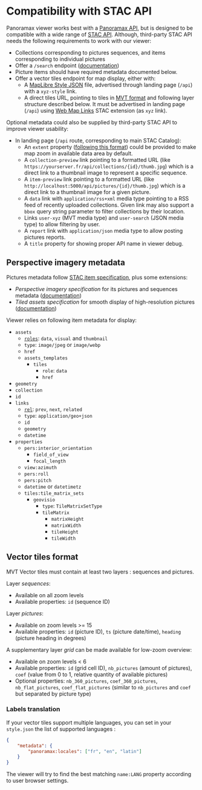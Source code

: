 # Compatibility with STAC API

Panoramax viewer works best with a [Panoramax API](https://gitlab.com/panoramax/server/api), but is designed to be compatible with a wide range of [STAC API](https://github.com/radiantearth/stac-api-spec). Although, third-party STAC API needs the following requirements to work with our viewer:

- Collections corresponding to pictures sequences, and items corresponding to individual pictures
- Offer a `/search` endpoint ([documentation](https://github.com/radiantearth/stac-api-spec/tree/main/item-search))
- Picture items should have required metadata documented below.
- Offer a vector tiles endpoint for map display, either with:
    - A [MapLibre Style JSON](https://maplibre.org/maplibre-style-spec/) file, advertised through landing page (`/api`) with a `xyz-style` link.
    - A direct tiles URL, pointing to tiles in [MVT format](https://mapbox.github.io/vector-tile-spec/) and following layer structure described below. It must be advertised in landing page (`/api`) using [Web Map Links](https://github.com/stac-extensions/web-map-links) STAC extension (as `xyz` link).

Optional metadata could also be supplied by third-party STAC API to improve viewer usability:

- In landing page (`/api` route, corresponding to main STAC Catalog):
    - An `extent` property ([following this format](https://github.com/radiantearth/stac-spec/blob/master/collection-spec/collection-spec.md#extent-object)) could be provided to make map zoom in available data area by default.
    - A `collection-preview` link pointing to a formatted URL (like `https://yourserver.fr/api/collections/{id}/thumb.jpg`) which is a direct link to a thumbnail image to represent a specific sequence.
    - A `item-preview` link pointing to a formatted URL (like `http://localhost:5000/api/pictures/{id}/thumb.jpg`) which is a direct link to a thumbnail image for a given picture.
    - A `data` link with `application/rss+xml` media type pointing to a RSS feed of recently uploaded collections. Given link may also support a `bbox` query string parameter to filter collections by their location.
    - Links `user-xyz` (MVT media type) and `user-search` (JSON media type) to allow filtering by user.
    - A `report` link with `application/json` media type to allow posting pictures reports.
    - A `title` property for showing proper API name in viewer debug.


## Perspective imagery metadata

Pictures metadata follow [STAC item specification](https://github.com/radiantearth/stac-spec/blob/master/item-spec/item-spec.md), plus some extensions:

- _Perspective imagery specification_ for its pictures and sequences metadata ([documentation](https://github.com/stac-extensions/perspective-imagery))
- _Tiled assets specification_ for smooth display of high-resolution pictures ([documentation](https://github.com/stac-extensions/tiled-assets))

Viewer relies on following item metadata for display:

- `assets`
    - [`roles`](https://github.com/radiantearth/stac-spec/blob/master/item-spec/item-spec.md#asset-roles): `data`, `visual` and `thumbnail`
    - `type`: `image/jpeg` or `image/webp`
    - `href`
  - `assets_templates`
      - `tiles`
          - `role`: `data`
          - `href`
- `geometry`
- `collection`
- `id`
- `links`
    - [`rel`](https://github.com/radiantearth/stac-spec/blob/master/item-spec/item-spec.md#link-object): `prev`, `next`, `related`
    - `type`: `application/geo+json`
    - `id`
    - `geometry`
    - `datetime`
- `properties`
    - `pers:interior_orientation`
        - `field_of_view`
        - `focal_length`
    - `view:azimuth`
    - `pers:roll`
    - `pers:pitch`
    - `datetime` or `datetimetz`
    - `tiles:tile_matrix_sets`
        - `geovisio`
            - `type`: `TileMatrixSetType`
            - `tileMatrix`
                - `matrixHeight`
                - `matrixWidth`
                - `tileHeight`
                - `tileWidth`


## Vector tiles format

MVT Vector tiles must contain at least two layers : sequences and pictures.

Layer _sequences_:

- Available on all zoom levels
- Available properties: `id` (sequence ID)

Layer _pictures_:

- Available on zoom levels >= 15
- Available properties: `id` (picture ID), `ts` (picture date/time), `heading` (picture heading in degrees)

A supplementary layer _grid_ can be made available for low-zoom overview:

- Available on zoom levels < 6
- Available properties: `id` (grid cell ID), `nb_pictures` (amount of pictures), `coef` (value from 0 to 1, relative quantity of available pictures)
- Optional properties: `nb_360_pictures`, `coef_360_pictures`, `nb_flat_pictures`, `coef_flat_pictures` (similar to `nb_pictures` and `coef` but separated by picture type)

### Labels translation

If your vector tiles support multiple languages, you can set in your `style.json` the list of supported languages :

```json
{
    "metadata": {
        "panoramax:locales": ["fr", "en", "latin"]
    }
}
```

The viewer will try to find the best matching `name:LANG` property according to user browser settings.
